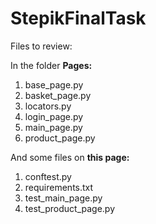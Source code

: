 # StepikFinalTask

Files to review: 


In the folder **Pages:** 

1) base_page.py
2) basket_page.py
3) locators.py
4) login_page.py
5) main_page.py
6) product_page.py

And some files on **this page:** 
1) conftest.py
2) requirements.txt
3) test_main_page.py
4) test_product_page.py
